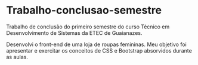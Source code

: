 # Trabalho-conclusao-semestre
Trabalho de conclusão do primeiro semestre do curso Técnico em Desenvolvimento de Sistemas da ETEC de Guaianazes.

Desenvolvi o front-end de uma loja de roupas femininas. Meu objetivo foi apresentar e exercitar os conceitos de CSS e Bootstrap absorvidos durante as aulas.
